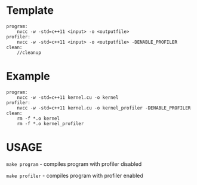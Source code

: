 # Template

```
program:
	nvcc -w -std=c++11 <input> -o <outputfile>
profiler:
	nvcc -w -std=c++11 <input> -o <outputfile> -DENABLE_PROFILER
clean:
	//cleanup
```

# Example
```
program:
	nvcc -w -std=c++11 kernel.cu -o kernel
profiler:
	nvcc -w -std=c++11 kernel.cu -o kernel_profiler -DENABLE_PROFILER
clean:
	rm -f *.o kernel
	rm -f *.o kernel_profiler
```

# USAGE
`make program` - compiles program with profiler disabled

`make profiler` - compiles program with profiler enabled
